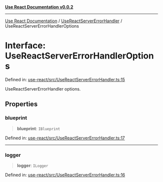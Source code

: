 [**Use React Documentation v0.0.2**](../../README.md)

***

[Use React Documentation](../../modules.md) / [UseReactServerErrorHandler](../README.md) / UseReactServerErrorHandlerOptions

# Interface: UseReactServerErrorHandlerOptions

Defined in: [use-react/src/UseReactServerErrorHandler.ts:15](https://github.com/stonemjs/use-react/blob/9a749b225241b8e0ac2a5483904ca8322927b1d4/src/UseReactServerErrorHandler.ts#L15)

UseReactServerErrorHandler options.

## Properties

### blueprint

> **blueprint**: `IBlueprint`

Defined in: [use-react/src/UseReactServerErrorHandler.ts:17](https://github.com/stonemjs/use-react/blob/9a749b225241b8e0ac2a5483904ca8322927b1d4/src/UseReactServerErrorHandler.ts#L17)

***

### logger

> **logger**: `ILogger`

Defined in: [use-react/src/UseReactServerErrorHandler.ts:16](https://github.com/stonemjs/use-react/blob/9a749b225241b8e0ac2a5483904ca8322927b1d4/src/UseReactServerErrorHandler.ts#L16)
